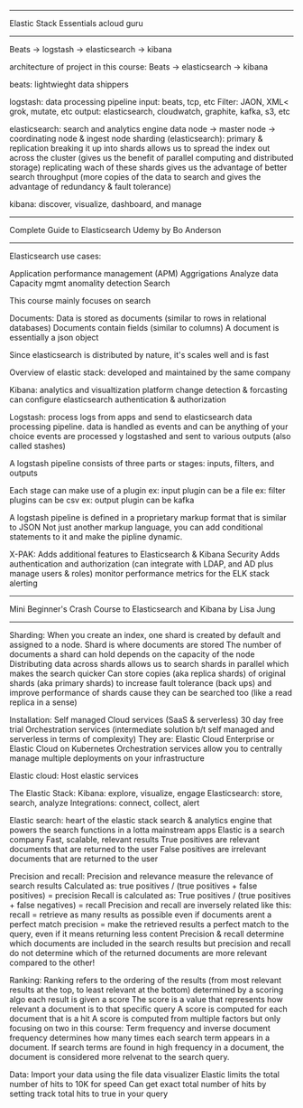 *******************************************
Elastic Stack Essentials acloud guru
*******************************************

Beats -> logstash -> elasticsearch -> kibana

architecture of project in this course:
Beats -> elasticsearch -> kibana

beats:
lightwieght data shippers

logstash: 
data processing pipeline
input: beats, tcp, etc
Filter: JAON, XML< grok, mutate, etc
output: elasticsearch, cloudwatch, graphite, kafka, s3, etc

elasticsearch:
search and analytics engine
data node -> master node -> coordinating node & ingest node
sharding (elasticsearch):
primary & replication
breaking it up into shards allows us to spread the index out across the cluster (gives us the benefit of parallel computing and distributed storage)
replicating wach of these shards gives us the advantage of better search throughput
(more copies of the data to search and gives the advantage of redundancy & fault tolerance)

kibana:
discover, visualize, dashboard, and manage

*******************************************
Complete Guide to Elasticsearch Udemy
by Bo Anderson
*******************************************
Elasticsearch use cases:

Application performance management (APM) 
Aggrigations
Analyze data
Capacity mgmt
anomality detection
Search

This course mainly focuses on search

Documents:
Data is stored as documents (similar to rows in relational databases) 
Documents contain fields (similar to columns)
A document is essentially a json object

Since elasticsearch is distributed by nature, it's scales well and is fast

Overview of elastic stack:
developed and maintained by the same company

Kibana:
analytics and visualtization platform
change detection & forcasting
can configure elasticsearch authentication & authorization 

Logstash:
process logs from apps and send to elasticsearch
data processing pipeline. 
data is handled as events and can be anything of your choice
events are processed y logstashed and sent to various outputs (also called stashes)

A logstash pipeline consists of three parts or stages:
inputs, filters, and outputs

Each stage can make use of a plugin
ex: input plugin can be a file
ex: filter plugins can be csv
ex: output plugin can be kafka

A logstash pipeline is defined in a proprietary markup format that is similar to JSON
Not just another markup language, you can add conditional statements to it and make the pipline dynamic.

X-PAK:
Adds additional features to Elasticsearch & Kibana
Security
Adds authentication and authorization (can integrate with LDAP, and AD plus manage users & roles)
monitor performance metrics for the ELK stack
alerting

*********************************************************
Mini Beginner's Crash Course to Elasticsearch and Kibana
by Lisa Jung
*********************************************************

Sharding: 
When you create an index, one shard is created by default and assigned to a node. 
Shard is where documents are stored
The number of documents a shard can hold depends on the capacity of the node
Distributing data across shards allows us to search shards in parallel which makes the search quicker
Can store copies (aka replica shards) of original shards (aka primary  shards) to increase fault tolerance (back ups) and improve performance of shards cause they can be searched too (like a read replica in a sense)

Installation:
Self managed 
Cloud services (SaaS & serverless) 30 day free trial
Orchestration services (intermediate solution b/t self managed and serverless in terms of complexity) They are: Elastic Cloud Enterprise or Elastic Cloud on Kubernetes
Orchestration services allow you to centrally manage multiple deployments on your infrastructure 

Elastic cloud:
Host elastic services

The Elastic Stack:
Kibana: explore, visualize, engage
Elasticsearch: store, search, analyze
Integrations: connect, collect, alert

Elastic search:
heart of the elastic stack
search & analytics engine that powers the search functions in a lotta mainstream apps
Elastic is a search company
Fast, scalable, relevant results
True positives are relevant documents that are returned to the user
False positives are irrelevant documents that are returned to the user

Precision and recall:
Precision and relevance measure the relevance of search results
Calculated as: 
true positives / (true positives + false positives) = precision
Recall is calculated as:
True positives / (true positives + false negatives) = recall
Precision and recall are inversely related like this:
recall = retrieve as many results as possible even if documents arent a perfect match
precision = make the retrieved results a perfect match to the query, even if it means returning less content 
Precision & recall determine which documents are included in the search results but precision and recall do not determine which of the returned documents are more relevant compared to the other!

Ranking:
Ranking refers to the ordering of the results (from most relevant results at the top, to least relevant at the bottom)
determined by a scoring algo
each result is given a score 
The score is a value that represents how relevant a document is to that specific query
A score is computed for each document that is a hit
A score is computed from multiple factors but only focusing on two in this course:
Term frequency and inverse document frequency determines how many times each search term appears in a document.
If search terms are found in high frequency in a document, the document is considered more relvenat to the search query.

Data:
Import your data using the file data visualizer
Elastic limits the total number of hits to 10K for speed
Can get exact total number of hits by setting track total hits to true in your query

